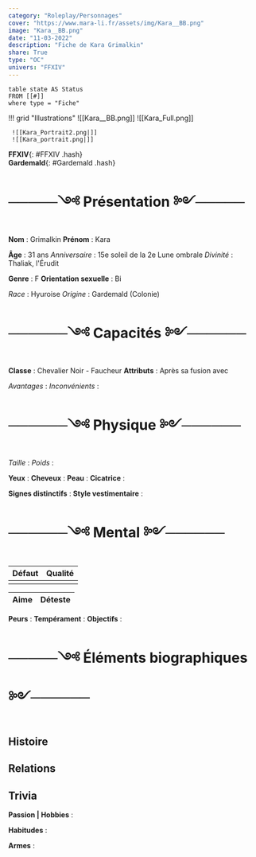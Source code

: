 ```yaml
---
category: "Roleplay/Personnages"
cover: "https://www.mara-li.fr/assets/img/Kara__BB.png"
image: "Kara__BB.png"
date: "11-03-2022"
description: "Fiche de Kara Grimalkin"
share: True
type: "OC"
univers: "FFXIV"
---
```

```dataview
table state AS Status
FROM [[#]]
where type = "Fiche"
```


!!! grid "Illustrations"
	 ![[Kara__BB.png]] 
	 ![[Kara_Full.png]]
	 
	 ![[Kara_Portrait2.png|]]
	 ![[Kara_portrait.png|]]

**FFXIV**{: #FFXIV .hash}  
 **Gardemald**{: #Gardemald .hash}  

# ─────༺ Présentation ༻─────

**Nom** : Grimalkin
**Prénom** : Kara

**Âge** : 31 ans
*Anniversaire* : 15e soleil de la 2e Lune ombrale 
*Divinité* : Thaliak, l'Érudit 

**Genre** : F
**Orientation sexuelle** : Bi

*Race* : Hyuroise 
*Origine* : Gardemald (Colonie)
# ──────༺ Capacités ༻──────
**Classe** : Chevalier Noir - Faucheur 
**Attributs** : Après sa fusion avec 

*Avantages* : 
*Inconvénients* :

# ──────༺ Physique ༻────── 
*Taille* : 
*Poids* : 

**Yeux** : 
**Cheveux** : 
**Peau** : 
**Cicatrice** : 

**Signes distinctifs** :
**Style vestimentaire** : 


# ──────༺ Mental ༻────── 
| Défaut | Qualité |
| ------ | ------- |
|        |         |

| Aime | Déteste |
| ---- | ------- |

**Peurs** : 
**Tempérament** : 
**Objectifs** : 

# ─────༺ Éléments biographiques ༻────── 
## Histoire

## Relations

## Trivia
**Passion | Hobbies** :

**Habitudes** :

**Armes** :